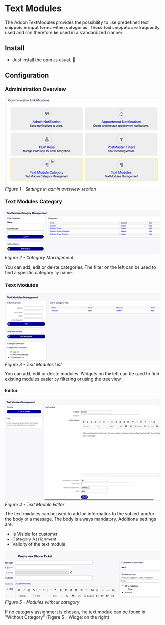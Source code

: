 # Text Modules

The Addon TextModules provides the possibility to use predefined text snippets in input forms within categories. 
These text snippets are frequently used and can therefore be used in a standardized manner.


## Install
- Just install the opm as usual. 🥱

## Configuration

### Administration Overview
![Access](doc/img/administration.png)
*Figure 1 - Settings in admin overview section*

### Text Modules Category
![Access](doc/img/categories.png)
*Figure 2 - Category Management*

You can add, edit or delete categories. The filter on the left can be used
to find a specific category by name.

### Text Modules
![Access](doc/img/modules2.png)
*Figure 3 - Text Modules List*

You can add, edit or delete modules. Widgets on the left can be used to find
existing modules easier by filtering or using the tree view.

#### Editor
![Access](doc/img/modules1.png)
*Figure 4 - Text Module Editor*

The text modules can be used to add an information to the subject and/or the body
of a message. The body is always mandatory.
Additional settings are: 

- Is Visible for customer
- Category Assignment
- Validity of the text module

![Access](doc/img/message1.png)
*Figure 5 - Modules without category*

If no category assignment is chosen, the text module can be found in "Without Category" (Figure 5 - Widget on the right)


